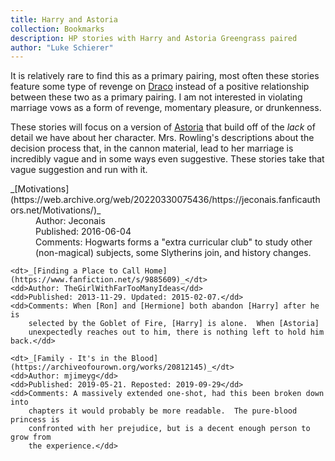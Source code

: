 ```yaml
---
title: Harry and Astoria
collection: Bookmarks
description: HP stories with Harry and Astoria Greengrass paired
author: "Luke Schierer"
---
```


It is relatively rare to find this as a primary pairing, most often these
stories feature some type of revenge on [Draco]
instead of a positive relationship between these two as a primary pairing.  I
am not interested in violating marriage vows as a form of revenge, momentary
pleasure, or drunkenness.  

These stories will focus on a version of [Astoria]
that build off of the *lack* of detail we have about her character.  Mrs.
Rowling's descriptions about the decision process that, in the cannon material,
lead to her marriage is incredibly vague and in some ways even suggestive.
These stories take that vague suggestion and run with it. 

<dl>
    <dt>_[Motivations](https://web.archive.org/web/20220330075436/https://jeconais.fanficauthors.net/Motivations/)_</dt>
    <dd>Author: Jeconais</dd>
    <dd>Published: 2016-06-04</dd>
    <dd>Comments: Hogwarts forms a "extra curricular club" to study other
        (non-magical) subjects, some Slytherins join, and history changes.</dd>

    <dt>_[Finding a Place to Call Home](https://www.fanfiction.net/s/9885609)_</dt>
    <dd>Author: TheGirlWithFarTooManyIdeas</dd>
    <dd>Published: 2013-11-29. Updated: 2015-02-07.</dd>
    <dd>Comments: When [Ron] and [Hermione] both abandon [Harry] after he is
        selected by the Goblet of Fire, [Harry] is alone.  When [Astoria]
        unexpectedly reaches out to him, there is nothing left to hold him back.</dd>

    <dt>_[Family - It's in the Blood](https://archiveofourown.org/works/20812145)_</dt>
    <dd>Author: mjimeyg</dd>
    <dd>Published: 2019-05-21. Reposted: 2019-09-29</dd>
    <dd>Comments: A massively extended one-shot, had this been broken down into
        chapters it would probably be more readable.  The pure-blood princess is
        confronted with her prejudice, but is a decent enough person to grow from
        the experience.</dd>
</dl>

[Draco]: </Harrypedia/people/Malfoy/Draco_Lucius/>

[Astoria]: </Harrypedia/people/Greengrass/Astoria/>

[Ron]: </Harrypedia/people/Weasley/Ronald_Bilius/>

[Hermione]: </Harrypedia/people/Granger/Hermione_Jean/>

[Harry]: </Harrypedia/people/Potter/Harry_James/>
